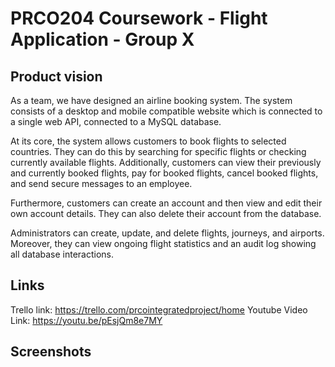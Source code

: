 # PRCO204 Coursework - Flight Application - Group X

## Product vision
As a team, we have designed an airline booking system. The system consists of a desktop and mobile compatible website which is connected to a single web API, connected to a MySQL database. 

At its core, the system allows customers to book flights to selected countries. They can do this by searching for specific flights or checking currently available flights. Additionally, customers can view their previously and currently booked flights, pay for booked flights, cancel booked flights, and send secure messages to an employee. 

Furthermore, customers can create an account and then view and edit their own account details. They can also delete their account from the database. 

Administrators can create, update, and delete flights, journeys, and airports. Moreover, they can view ongoing flight statistics and an audit log showing all database interactions. 

## Links
Trello link: https://trello.com/prcointegratedproject/home
Youtube Video Link: https://youtu.be/pEsjQm8e7MY

## Screenshots
